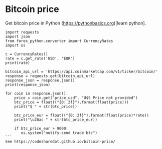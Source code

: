 # Bitcoin price

Get bitcoin price in Python (https://pythonbasics.org)[learn python].

````
import requests
import json
from forex_python.converter import CurrencyRates
import os

c = CurrencyRates()
rate = c.get_rate('USD', 'EUR') 
print(rate)

bitcoin_api_url = 'https://api.coinmarketcap.com/v1/ticker/bitcoin/'
response = requests.get(bitcoin_api_url)
response_json = response.json()
print(response_json)

for coin in response.json():
    price = coin.get("price_usd", "U$S Price not provided")
    btc_price = float(("{0:.2f}").format(float(price)))
    print("$ " + str(btc_price))

    btc_price_eur = float(("{0:.2f}").format(float(price)*rate))   
    print("\u20ac " + str(btc_price_eur))

    if btc_price_eur > 9000:
       os.system("notify-send trade btc")       
```
See https://codesharedot.github.io/bitcoin-price/

